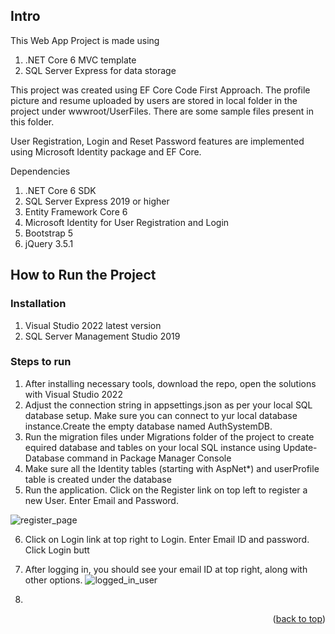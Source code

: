 ## Intro
This Web App Project is made using 
1. .NET Core 6 MVC template
2. SQL Server Express for data storage

This project was created using EF Core Code First Approach. The profile picture and resume uploaded by users
are stored in local folder  in the project under wwwroot/UserFiles. There are some sample files present in this
folder.

User Registration, Login and Reset Password features are implemented using Microsoft Identity package and 
EF Core.



Dependencies 
1. .NET Core 6 SDK
2. SQL Server Express 2019 or higher
3. Entity Framework Core 6
4. Microsoft Identity for User Registration and Login
5. Bootstrap 5
6. jQuery 3.5.1
    
<!-- GETTING STARTED -->
## How to Run the Project

### Installation

1. Visual Studio 2022 latest version
2. SQL Server Management Studio 2019

### Steps to run

1. After installing necessary tools, download the repo, open the solutions with Visual Studio 2022
2. Adjust the connection string in appsettings.json as per your local SQL database setup. Make sure you
   can connect to yur local database instance.Create the empty database named AuthSystemDB.
3. Run the migration files under Migrations folder of the project to create equired database and tables on your
 local SQL instance using Update-Database command in Package Manager Console
4. Make sure all the Identity tables (starting with AspNet*) and userProfile table is created under the database
5. Run the application. Click on the Register link on top left to register a new User. Enter Email and Password.
   
![register_page](https://github.com/shubhamkr1/DotNetTask/assets/22971721/eb9187fa-4e3d-4660-8c62-ee1ac0c2b1ef)

6. Click on Login link at top right to Login. Enter Email ID and password. Click Login butt
7. After logging in, you should see your email ID at top right, along with other options.
![logged_in_user](https://github.com/shubhamkr1/DotNetTask/assets/22971721/8cb8a86e-645a-4e44-8996-2653d6049649)

8. 
    

<p align="right">(<a href="#readme-top">back to top</a>)</p>


